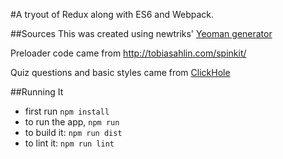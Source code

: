 #A tryout of Redux along with ES6 and Webpack.


##Sources
This was created using newtriks' [Yeoman generator](https://github.com/newtriks/generator-react-webpack)

Preloader code came from http://tobiasahlin.com/spinkit/

Quiz questions and basic styles came from [ClickHole](http://www.clickhole.com/quiz/how-well-do-you-know-lyrics-space-oddity-3157)

##Running It

- first run `npm install`
- to run the app, `npm run`
- to build it: `npm run dist`
- to lint it: `npm run lint`
